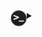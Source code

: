 


[<img align="left" alt="Terminal" width="26px" src="https://raw.githubusercontent.com/github/explore/80688e429a7d4ef2fca1e82350fe8e3517d3494d/topics/terminal/terminal.png" />][webdevplaylist]


<details>
  <summary></summary>
  
<!--START_SECTION:activity-->

<!--END_SECTION:activity-->
  <details>
  <summary></summary>
  
<!--START_SECTION:activity-->

<!--END_SECTION:activity-->

</details>
  <details>
  <summary></summary>
  
<!--START_SECTION:activity-->

<!--END_SECTION:activity-->

</details>
  <details>
  <summary></summary>
  
<!--START_SECTION:activity-->

<!--END_SECTION:activity-->

</details>

</details>







[webdevplaylist]: https://youtu.be/T6kUPg_4k7w
